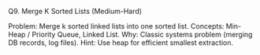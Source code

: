 Q9. Merge K Sorted Lists (Medium-Hard)

Problem: Merge k sorted linked lists into one sorted list.
Concepts: Min-Heap / Priority Queue, Linked List.
Why: Classic systems problem (merging DB records, log files).
Hint: Use heap for efficient smallest extraction.